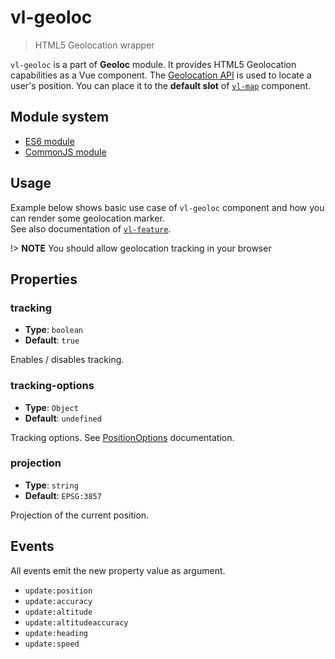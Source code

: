# vl-geoloc

> HTML5 Geolocation wrapper

`vl-geoloc` is a part of **Geoloc** module. It provides HTML5 Geolocation 
capabilities as a Vue component. The [Geolocation API](https://www.w3.org/TR/geolocation-API/) 
is used to locate a user's position. You can place it to the **default slot** of
[`vl-map`](component/map.md) component.

## Module system

* [ES6 module](https://unpkg.com/vuelayers/lib/_esm2015/geoloc/)
* [CommonJS module](https://unpkg.com/vuelayers/lib/geoloc/)

## Usage

Example below shows basic use case of `vl-geoloc` component and how you
can render some geolocation marker.  
See also documentation of [`vl-feature`](component/feature.md).

!> **NOTE** You should allow geolocation tracking in your browser

<vuep template="#usage-example"></vuep>

<script v-pre type="text/x-template" id="usage-example">
  <template>
    <div>
      <vl-map :load-tiles-while-animating="true" :load-tiles-while-interacting="true" style="height: 400px">
        <vl-view :zoom.sync="zoom" :center.sync="center" :rotation.sync="rotation" data-projection="EPSG:4326"></vl-view>

        <vl-geoloc @update:position="geolocPosition = $event" data-projection="EPSG:4326">
          <template slot-scope="geoloc">
            <vl-feature v-if="geoloc.position" id="position-feature">
              <vl-geom-point :coordinates="geoloc.position"></vl-geom-point>
              <vl-style-box>
                <vl-style-icon src="_media/marker.png" :scale="0.4" :anchor="[0.5, 1]"></vl-style-icon>
              </vl-style-box>
            </vl-feature>
          </template>
        </vl-geoloc>

        <vl-layer-tile id="osm">
          <vl-source-osm></vl-source-osm>
        </vl-layer-tile>
      </vl-map>
      <div style="padding: 20px">
        Zoom: {{ zoom }}<br>
        Center: {{ center }}<br>
        Rotation: {{ rotation }}<br>
        My geolocation: {{ geolocPosition }}
      </div>
    </div>
  </template>

  <script>
    export default {
      data () {
        return { 
          zoom: 2,
          center: [0, 0],
          rotation: 0,
          geolocPosition: undefined,
        }
      },
    }
  </script>
</script>

## Properties

### tracking

- **Type**: `boolean`
- **Default**: `true`

Enables / disables tracking.

### tracking-options

- **Type**: `Object`
- **Default**: `undefined`

Tracking options. See [PositionOptions](https://www.w3.org/TR/geolocation-API/#position_options_interface) documentation.

### projection

- **Type**: `string`
- **Default**: `EPSG:3857`

Projection of the current position.

## Events

All events emit the new property value as argument.

- `update:position`
- `update:accuracy`
- `update:altitude`
- `update:altitudeaccuracy`
- `update:heading`
- `update:speed`